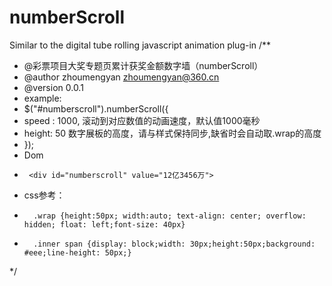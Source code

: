 numberScroll
============

Similar to the digital tube rolling javascript animation plug-in 
/**
 * @彩票项目大奖专题页累计获奖金额数字墙（numberScroll）
 * @author zhoumengyan zhoumengyan@360.cn
 * @version 0.0.1 
 * example:
 * $("#numberscroll").numberScroll({
 * speed : 1000, 滚动到对应数值的动画速度，默认值1000毫秒
 *   height: 50 数字展板的高度，请与样式保持同步,缺省时会自动取.wrap的高度
 *   });
 *  Dom
 *      <div id="numberscroll" value="12亿3456万">
 *    css参考：
 *       .wrap {height:50px; width:auto; text-align: center; overflow: hidden; float: left;font-size: 40px} 
 *       .inner span {display: block;width: 30px;height:50px;background: #eee;line-height: 50px;}
*/
